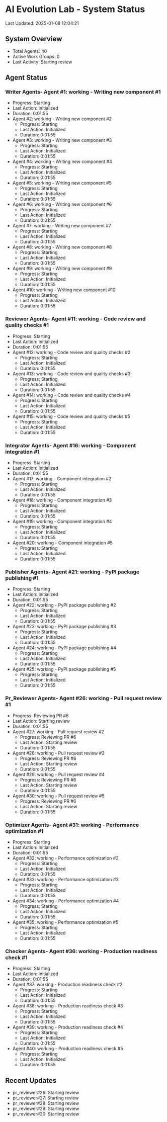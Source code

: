 # AI Evolution Lab - System Status
Last Updated: 2025-01-08 12:04:21

## System Overview
- Total Agents: 40
- Active Work Groups: 0
- Last Activity: Starting review

## Agent Status

### Writer Agents- Agent #1: working - Writing new component #1
  - Progress: Starting
  - Last Action: Initialized
  - Duration: 0:01:55
- Agent #2: working - Writing new component #2
  - Progress: Starting
  - Last Action: Initialized
  - Duration: 0:01:55
- Agent #3: working - Writing new component #3
  - Progress: Starting
  - Last Action: Initialized
  - Duration: 0:01:55
- Agent #4: working - Writing new component #4
  - Progress: Starting
  - Last Action: Initialized
  - Duration: 0:01:55
- Agent #5: working - Writing new component #5
  - Progress: Starting
  - Last Action: Initialized
  - Duration: 0:01:55
- Agent #6: working - Writing new component #6
  - Progress: Starting
  - Last Action: Initialized
  - Duration: 0:01:55
- Agent #7: working - Writing new component #7
  - Progress: Starting
  - Last Action: Initialized
  - Duration: 0:01:55
- Agent #8: working - Writing new component #8
  - Progress: Starting
  - Last Action: Initialized
  - Duration: 0:01:55
- Agent #9: working - Writing new component #9
  - Progress: Starting
  - Last Action: Initialized
  - Duration: 0:01:55
- Agent #10: working - Writing new component #10
  - Progress: Starting
  - Last Action: Initialized
  - Duration: 0:01:55

### Reviewer Agents- Agent #11: working - Code review and quality checks #1
  - Progress: Starting
  - Last Action: Initialized
  - Duration: 0:01:55
- Agent #12: working - Code review and quality checks #2
  - Progress: Starting
  - Last Action: Initialized
  - Duration: 0:01:55
- Agent #13: working - Code review and quality checks #3
  - Progress: Starting
  - Last Action: Initialized
  - Duration: 0:01:55
- Agent #14: working - Code review and quality checks #4
  - Progress: Starting
  - Last Action: Initialized
  - Duration: 0:01:55
- Agent #15: working - Code review and quality checks #5
  - Progress: Starting
  - Last Action: Initialized
  - Duration: 0:01:55

### Integrator Agents- Agent #16: working - Component integration #1
  - Progress: Starting
  - Last Action: Initialized
  - Duration: 0:01:55
- Agent #17: working - Component integration #2
  - Progress: Starting
  - Last Action: Initialized
  - Duration: 0:01:55
- Agent #18: working - Component integration #3
  - Progress: Starting
  - Last Action: Initialized
  - Duration: 0:01:55
- Agent #19: working - Component integration #4
  - Progress: Starting
  - Last Action: Initialized
  - Duration: 0:01:55
- Agent #20: working - Component integration #5
  - Progress: Starting
  - Last Action: Initialized
  - Duration: 0:01:55

### Publisher Agents- Agent #21: working - PyPI package publishing #1
  - Progress: Starting
  - Last Action: Initialized
  - Duration: 0:01:55
- Agent #22: working - PyPI package publishing #2
  - Progress: Starting
  - Last Action: Initialized
  - Duration: 0:01:55
- Agent #23: working - PyPI package publishing #3
  - Progress: Starting
  - Last Action: Initialized
  - Duration: 0:01:55
- Agent #24: working - PyPI package publishing #4
  - Progress: Starting
  - Last Action: Initialized
  - Duration: 0:01:55
- Agent #25: working - PyPI package publishing #5
  - Progress: Starting
  - Last Action: Initialized
  - Duration: 0:01:55

### Pr_Reviewer Agents- Agent #26: working - Pull request review #1
  - Progress: Reviewing PR #6
  - Last Action: Starting review
  - Duration: 0:01:55
- Agent #27: working - Pull request review #2
  - Progress: Reviewing PR #6
  - Last Action: Starting review
  - Duration: 0:01:55
- Agent #28: working - Pull request review #3
  - Progress: Reviewing PR #6
  - Last Action: Starting review
  - Duration: 0:01:55
- Agent #29: working - Pull request review #4
  - Progress: Reviewing PR #6
  - Last Action: Starting review
  - Duration: 0:01:55
- Agent #30: working - Pull request review #5
  - Progress: Reviewing PR #6
  - Last Action: Starting review
  - Duration: 0:01:55

### Optimizer Agents- Agent #31: working - Performance optimization #1
  - Progress: Starting
  - Last Action: Initialized
  - Duration: 0:01:55
- Agent #32: working - Performance optimization #2
  - Progress: Starting
  - Last Action: Initialized
  - Duration: 0:01:55
- Agent #33: working - Performance optimization #3
  - Progress: Starting
  - Last Action: Initialized
  - Duration: 0:01:55
- Agent #34: working - Performance optimization #4
  - Progress: Starting
  - Last Action: Initialized
  - Duration: 0:01:55
- Agent #35: working - Performance optimization #5
  - Progress: Starting
  - Last Action: Initialized
  - Duration: 0:01:55

### Checker Agents- Agent #36: working - Production readiness check #1
  - Progress: Starting
  - Last Action: Initialized
  - Duration: 0:01:55
- Agent #37: working - Production readiness check #2
  - Progress: Starting
  - Last Action: Initialized
  - Duration: 0:01:55
- Agent #38: working - Production readiness check #3
  - Progress: Starting
  - Last Action: Initialized
  - Duration: 0:01:55
- Agent #39: working - Production readiness check #4
  - Progress: Starting
  - Last Action: Initialized
  - Duration: 0:01:55
- Agent #40: working - Production readiness check #5
  - Progress: Starting
  - Last Action: Initialized
  - Duration: 0:01:55


## Recent Updates
- pr_reviewer#26: Starting review
- pr_reviewer#27: Starting review
- pr_reviewer#28: Starting review
- pr_reviewer#29: Starting review
- pr_reviewer#30: Starting review
